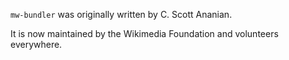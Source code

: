 `mw-bundler` was originally written by C. Scott Ananian.

It is now maintained by the Wikimedia Foundation and volunteers everywhere.
